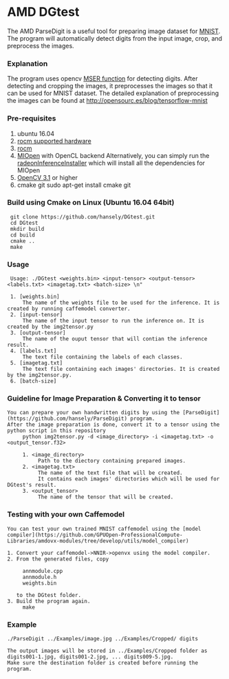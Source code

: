# AMD DGtest

The AMD ParseDigit is a useful tool for preparing image dataset for [MNIST](http://yann.lecun.com/exdb/mnist/). 
The program will automatically detect digits from the input image, crop, and preprocess the images.

### Explanation
The program uses opencv [MSER function](https://docs.opencv.org/3.1.0/d3/d28/classcv_1_1MSER.html) for detecting digits.
After detecting and cropping the images, it preprocesses the images so that it can be used for MNIST dataset.
The detailed explanation of preprocessing the images can be found at http://opensourc.es/blog/tensorflow-mnist


### Pre-requisites
1. ubuntu 16.04
2. [rocm supported hardware](https://github.io/hardware.html)
3. [rocm](https://github.com/RadeonOpenCompute/ROCm#installing-from-amd-rocm-repositories)
4. [MIOpen](https://github.com/ROCmSoftwarePlatform/MIOpen) with OpenCL backend
   Alternatively, you can simply run the [radeonInferenceInstaller](https://github.com/kiritigowda/help/tree/master/radeonInferenceInstaller#installer) which will install all the dependencies for MIOpen
5. [OpenCV 3.1](https://opencv.org/opencv-3-1.html) or higher
6. cmake git 
             sudo apt-get install cmake git

### Build using Cmake on Linux (Ubuntu 16.04 64bit)
     git clone https://github.com/hansely/DGtest.git
     cd DGtest
     mkdir build
     cd build
     cmake ..
     make

### Usage
     Usage: ./DGtest <weights.bin> <input-tensor> <output-tensor> <labels.txt> <imagetag.txt> <batch-size> \n"
     
     1. [weights.bin]
         The name of the weights file to be used for the inference. It is created by running caffemodel converter.
     2. [input-tensor]
         The name of the input tensor to run the inference on. It is created by the img2tensor.py
     3. [output-tensor]
         The name of the ouput tensor that will contian the inference result.
     4. [labels.txt]
         The text file containing the labels of each classes.
     5. [imagetag.txt]
         The text file containing each images' directories. It is created by the img2tensor.py. 
     6. [batch-size]
  
            
### Guideline for Image Preparation & Converting it to tensor
    You can prepare your own handwritten digits by using the [ParseDigit](https://github.com/hansely/ParseDigit) program.
    After the image preparation is done, convert it to a tensor using the python script in this repository
         python img2tensor.py -d <image_directory> -i <imagetag.txt> -o <output_tensor.f32>
         
         1. <image_directory>
              Path to the diectory containing prepared images.
         2. <imagetag.txt>
              The name of the text file that will be created.
              It contains each images' directories which will be used for DGtest's result.
         3. <output_tensor>
              The name of the tensor that will be created.
     
### Testing with your own Caffemodel
    You can test your own trained MNIST caffemodel using the [model compiler](https://github.com/GPUOpen-ProfessionalCompute-Libraries/amdovx-modules/tree/develop/utils/model_compiler)
    
    1. Convert your caffemodel->NNIR->openvx using the model compiler.
    2. From the generated files, copy 
    
         annmodule.cpp
         annmodule.h
         weights.bin
         
       to the DGtest folder.
    3. Build the program again.
         make
         
### Example
    ./ParseDigit ../Examples/image.jpg ../Examples/Cropped/ digits
    
    The output images will be stored in ../Examples/Cropped folder as digits001-1.jpg, digits001-2.jpg, ... digits009-5.jpg.
    Make sure the destination folder is created before running the program.
   
